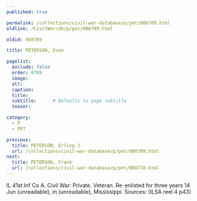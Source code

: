 ```yaml
---
published: true

permalink: /collections/civil-war-database/p/pet/008709.html
oldlink: /CivilWar/db/p/pet/008709.html

oldid: 008709

title: PETERSON, Evan

pagelist:
  exclude: false
  order: 8709
  image: 
  alt:
  caption:
  title:
  subtitle:      # Defaults to page subtitle
  teaser:

category: 
  - P 
  - PET

previous:
  title: PETERSON, Erling J.
  url: /collections/civil-war-database/p/pet/008708.html  
next:
  title: PETERSON, Frank
  url: /collections/civil-war-database/p/pet/008710.html   
---
```

IL 41st Inf Co A. Civil War: Private. Veteran. Re-enlisted for three years 14 Jun (unreadable), in (unreadable), Mississippi. Sources: (ILSA reel 4 p43)